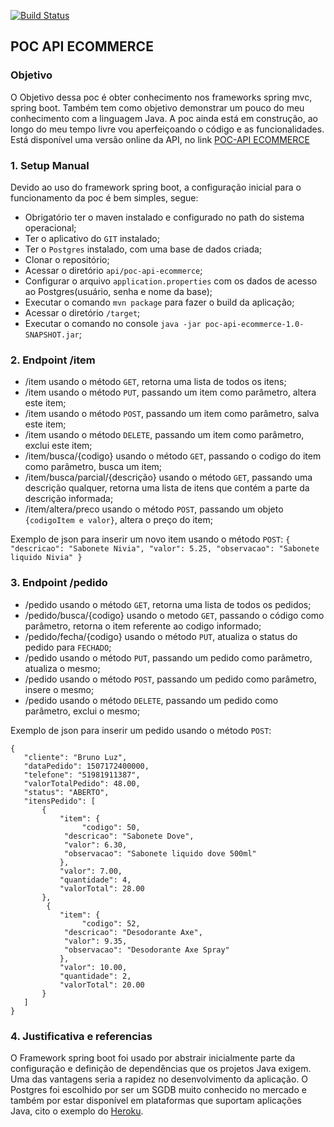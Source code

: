 [![Build Status](https://travis-ci.org/brunojsluz/poc-api-ecommerce.svg?branch=develop)](https://travis-ci.org/brunojsluz/poc-api-ecommerce)

## POC API ECOMMERCE

### Objetivo
O Objetivo dessa poc é obter conhecimento nos frameworks spring mvc, spring boot. Também tem como objetivo demonstrar um pouco do meu conhecimento com a linguagem Java. A poc ainda está em construção, ao longo do meu tempo livre vou aperfeiçoando o código e as funcionalidades. Está disponível uma versão online da API, no link [POC-API ECOMMERCE](https://poc-api-ecommerce.herokuapp.com/pedido)

### 1. Setup Manual
Devido ao uso do framework spring boot, a configuração inicial para o funcionamento da poc é bem simples, segue:
- Obrigatório ter o maven instalado e configurado no path do sistema operacional;
- Ter o aplicativo do `GIT` instalado;
- Ter o `Postgres` instalado, com uma base de dados criada;
- Clonar o repositório;
- Acessar o diretório `api/poc-api-ecommerce`;
- Configurar o arquivo `application.properties` com os dados de acesso ao Postgres(usuário, senha e nome da base);
- Executar o comando `mvn package` para fazer o build da aplicação;
- Acessar o diretório `/target`;
- Executar o comando no console `java -jar poc-api-ecommerce-1.0-SNAPSHOT.jar`;

### 2. Endpoint /item
- /item usando o método `GET`, retorna uma lista de todos os itens;
- /item usando o método `PUT`, passando um item como parâmetro, altera este item;
- /item usando o método `POST`, passando um item como parâmetro, salva este item;
- /item usando o método `DELETE`, passando um item como parâmetro, exclui este item;
- /item/busca/{codigo} usando o método `GET`, passando o codigo do item como parâmetro, busca um item;
- /item/busca/parcial/{descrição} usando o método `GET`, passando uma descrição qualquer, retorna uma lista de itens que contém a parte da descrição informada;
- /item/altera/preco usando o método `POST`, passando um objeto `{codigoItem e valor}`, altera o preço do item;

Exemplo de json para inserir um novo item usando o método `POST`:
``{
    "descricao": "Sabonete Nivia",
    "valor": 5.25,
    "observacao": "Sabonete liquido Nivia"
}``

### 3. Endpoint /pedido
- /pedido usando o método `GET`, retorna uma lista de todos os pedidos;
- /pedido/busca/{codigo} usando o metodo `GET`, passando o código como parâmetro, retorna o item referente ao codigo informado;
- /pedido/fecha/{codigo} usando o método `PUT`, atualiza o status do pedido para `FECHADO`;
- /pedido usando o método `PUT`, passando um pedido como parâmetro, atualiza o mesmo;
- /pedido usando o método `POST`, passando um pedido como parâmetro, insere o mesmo;
- /pedido usando o método `DELETE`, passando um pedido como parâmetro, exclui o mesmo;

Exemplo de json para inserir um pedido usando o método `POST`:
```
{
   "cliente": "Bruno Luz",
   "dataPedido": 1507172400000,
   "telefone": "51981911387",
   "valorTotalPedido": 48.00,
   "status": "ABERTO",
   "itensPedido": [
       {
           "item": {
            	"codigo": 50,
        	"descricao": "Sabonete Dove",
        	"valor": 6.30,
        	"observacao": "Sabonete liquido dove 500ml"
           },
           "valor": 7.00,
           "quantidade": 4,
           "valorTotal": 28.00
       },
        {
           "item": {
                "codigo": 52,
        	"descricao": "Desodorante Axe",
        	"valor": 9.35,
        	"observacao": "Desodorante Axe Spray"
           },
           "valor": 10.00,
           "quantidade": 2,
           "valorTotal": 20.00
       }
   ]
}
```
### 4. Justificativa e referencias
O Framework spring boot foi usado por abstrair inicialmente parte da configuração e definição de dependências que os projetos Java exigem. Uma das vantagens seria a rapidez no desenvolvimento da aplicação. O Postgres foi escolhido por ser um SGDB muito conhecido no mercado e também por estar disponível em plataformas que suportam aplicações Java, cito o exemplo do [Heroku](https://www.heroku.com/).
